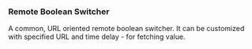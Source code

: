 ### Remote Boolean Switcher
A common, URL oriented remote boolean switcher.
It can be customized with specified URL and time delay - for fetching value.